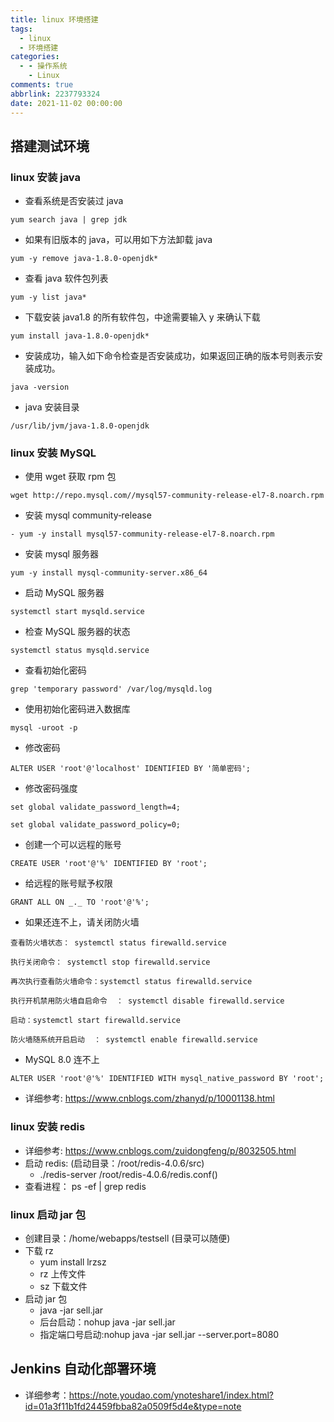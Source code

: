 ```yaml
---
title: linux 环境搭建
tags:
  - linux
  - 环境搭建
categories:
  - - 操作系统
    - Linux
comments: true
abbrlink: 2237793324
date: 2021-11-02 00:00:00
---
```



## 搭建测试环境

### linux 安装 java

- 查看系统是否安装过 java

```
yum search java | grep jdk
```

- 如果有旧版本的 java，可以用如下方法卸载 java

```
yum ‐y remove java‐1.8.0‐openjdk*
```

- 查看 java 软件包列表

```
yum ‐y list java*
```

- 下载安装 java1.8 的所有软件包，中途需要输入 y 来确认下载

```
yum install java‐1.8.0‐openjdk*
```

- 安装成功，输入如下命令检查是否安装成功，如果返回正确的版本号则表示安装成功。

```
java ‐version
```

- java 安装目录

```
/usr/lib/jvm/java‐1.8.0‐openjdk
```

### linux 安装 MySQL

- 使用 wget 获取 rpm 包

```
wget http://repo.mysql.com//mysql57‐community‐release‐el7‐8.noarch.rpm
```

- 安装 mysql community‐release

```
- yum ‐y install mysql57‐community‐release‐el7‐8.noarch.rpm
```

- 安装 mysql 服务器

```
yum ‐y install mysql‐community‐server.x86_64
```

- 启动 MySQL 服务器

```
systemctl start mysqld.service
```

- 检查 MySQL 服务器的状态

```
systemctl status mysqld.service
```

- 查看初始化密码

```
grep 'temporary password' /var/log/mysqld.log
```

- 使用初始化密码进入数据库

```
mysql ‐uroot ‐p
```

- 修改密码

```
ALTER USER 'root'@'localhost' IDENTIFIED BY '简单密码';
```

- 修改密码强度

```
set global validate_password_length=4;

set global validate_password_policy=0;
```

- 创建一个可以远程的账号

```
CREATE USER 'root'@'%' IDENTIFIED BY 'root';
```

- 给远程的账号赋予权限

```
GRANT ALL ON _._ TO 'root'@'%';
```

- 如果还连不上，请关闭防火墙

```
查看防火墙状态： systemctl status firewalld.service

执行关闭命令： systemctl stop firewalld.service

再次执行查看防火墙命令：systemctl status firewalld.service

执行开机禁用防火墙自启命令  ： systemctl disable firewalld.service

启动：systemctl start firewalld.service

防火墙随系统开启启动  ： systemctl enable firewalld.service

```

- MySQL 8.0 连不上

```
ALTER USER 'root'@'%' IDENTIFIED WITH mysql_native_password BY 'root';
```

- 详细参考: https://www.cnblogs.com/zhanyd/p/10001138.html

### linux 安装 redis

- 详细参考: https://www.cnblogs.com/zuidongfeng/p/8032505.html
- 启动 redis: (启动目录：/root/redis-4.0.6/src)
  - ./redis-server /root/redis-4.0.6/redis.conf()
- 查看进程： ps -ef | grep redis

### linux 启动 jar 包

- 创建目录：/home/webapps/testsell (目录可以随便)
- 下载 rz
  - yum install lrzsz
  - rz 上传文件
  - sz 下载文件
- 启动 jar 包
  - java -jar sell.jar
  - 后台启动：nohup java -jar sell.jar
  - 指定端口号启动:nohup java -jar sell.jar --server.port=8080

## Jenkins 自动化部署环境

- 详细参考：https://note.youdao.com/ynoteshare1/index.html?id=01a3f11b1fd24459fbba82a0509f5d4e&type=note

